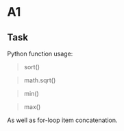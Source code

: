 # A1

## Task
Python function usage:
> sort()

> math.sqrt()

> min()

> max()

As well as for-loop item concatenation.